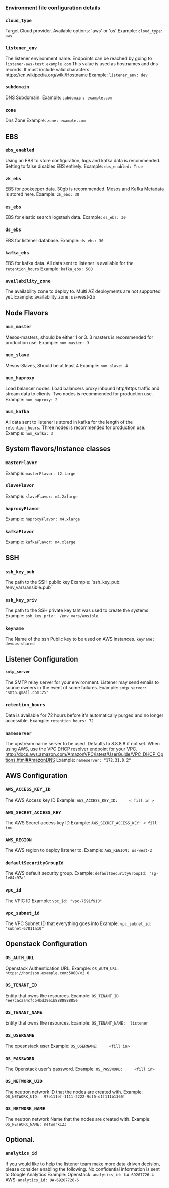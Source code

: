 ### Environment file configuration details

### `cloud_type`
Target Cloud provider. 
Available options: 'aws' or 'os'
Example:
`cloud_type:  aws`

### `listener_env`
The listener environment name. Endpoints can be reached by going to `listener-aws-test.example.com` This value is used as hostnames and dns records. It must include valid characters.
https://en.wikipedia.org/wiki/Hostname
Example:
`listener_env: dev`
   
### `subdomain`
DNS Subdomain. 
Example:
`subdomain: example.com`

### `zone`
Dns Zone
Example:
`zone: example.com`

## EBS

### `ebs_enabled`
Using an EBS to store configuration, logs and kafka data is recommended. Setting to false disables EBS entirely. 
Example:
`ebs_enabled: True`


### `zk_ebs`
EBS for zookeeper data. 30gb is recommended. Mesos and Kafka Metadata is stored here.
Example:
`zk_ebs: 30`

### `es_ebs`
EBS for elastic search logstash data.
Example:
`es_ebs: 30`

### `ds_ebs`
EBS for listener database.
Example:
`ds_ebs: 30`

### `kafka_ebs`
EBS for kafka data. All data sent to listener is available for the `retention_hours`
Example:
`kafka_ebs: 500`

### `availability_zone`
The availability zone to deploy to. Multi AZ deployments are not supported yet.
Example:
availability_zone: us-west-2b

## Node Flavors
### `num_master`
Mesos-masters, should be either 1 or 3. 3 masters is recommended for production use.
Example:
`num_master: 3`

### `num_slave`
Mesos-Slaves, Should be at least 4
Example:
`num_slave: 4`

### `num_haproxy`
Load balancer nodes. Load balancers proxy inbound http/https traffic and stream data to clients. Two nodes is recommended for production use.
Example:
`num_haproxy: 2`

### `num_kafka`
All data sent to listener is stored in kafka for the length of the `retention_hours`. Three nodes is recommended for production use.
Example:
`num_kafka: 3`

## System flavors/Instance classes
### `masterFlavor`
Example:
`masterFlavor: t2.large`
### `slaveFlavor`
Example:
`slaveFlavor: m4.2xlarge`
### `haproxyFlavor`
Example:
`haproxyFlavor: m4.xlarge`
### `kafkaFlavor`
Example:
`kafkaFlavor: m4.xlarge`

## SSH
### `ssh_key_pub`
The path to the SSH public key
Example:
`ssh_key_pub:   /env_vars/ansible.pub``

### `ssh_key_priv`
The path to the SSH private key taht was used to create the systems.
Example:
`ssh_key_priv:  /env_vars/ansible`

### `keyname`
The Name of the ssh Public key to be used on AWS instances.
`keyname: devops-shared`

## Listener Configuration
#### `smtp_server`
The SMTP relay server for your environment. Listener may send emails to source owners in the event of some failures.
Example:
`smtp_server: "smtp.gmail.com:25"`

### `retention_hours`
Data is available for 72 hours before it's automatically purged and no longer accessible.
Example:
`retention_hours: 72`

### `nameserver`
The upstream name server to be used. Defaults to 8.8.8.8 if not set. When using AWS, use the VPC DHCP resolver endpoint for your VPC.
http://docs.aws.amazon.com/AmazonVPC/latest/UserGuide/VPC_DHCP_Options.html#AmazonDNS
Example:
`nameserver: "172.31.0.2"`

## AWS Configuration

### `AWS_ACCESS_KEY_ID`
The AWS Access key ID
Example:
`AWS_ACCESS_KEY_ID:     < fill in >`

### `AWS_SECRET_ACCESS_KEY`
The AWS Secret access key ID
Example:
`AWS_SECRET_ACCESS_KEY: < fill in>`

### `AWS_REGION`
The AWS region to deploy listener to.
Example:
`AWS_REGION: us-west-2`

### `defaultSecurityGroupId`
The AWS default security group. 
Example:
`defaultSecurityGroupId: "sg-1e84c97a"`
   
### `vpc_id`
The VPIC ID
Example:
`vpc_id: "vpc-7591f910"`

### `vpc_subnet_id`
The VPC Subnet ID that everything goes into
Example:
`vpc_subnet_id: "subnet-67811a10"`

## Openstack Configuration
### `OS_AUTH_URL`
Openstack Authentication URL.
Example:
`OS_AUTH_URL:     https://horizon.example.com:5000/v2.0`

### `OS_TENANT_ID`
Entity that owns the resources.
Example:
`OS_TENANT_ID    4ee7cacaa4cfcb4bd39e1b888888885e`

### `OS_TENANT_NAME`
Entity that owns the resources.
Example:
`OS_TENANT_NAME:  listener`

### `OS_USERNAME`
The opesnstack user
Example:
`OS_USERNAME:     <fill in>`
    
### `OS_PASSWORD`
The Openstack user's password.
Example:
`OS_PASSWORD:     <fill in>`
    
### `OS_NETWORK_UID`
The neutron network ID that the nodes are created with.
Example:
`OS_NETWORK_UID:  97e111ef-1111-2222-9df5-d1f111b1360f`

### `OS_NETWORK_NAME`
The neutron network Name that the nodes are created with.
Example:
`OS_NETWORK_NAME: network123`

## Optional.
### `analytics_id`
If you would like to help the listener team make more data driven decision, please consider enabling the following. No confidential information is sent to Google Analytics
Example:
Openstack: `analytics_id: UA-69207726-4`
AWS: `analytics_id: UA-69207726-6`
